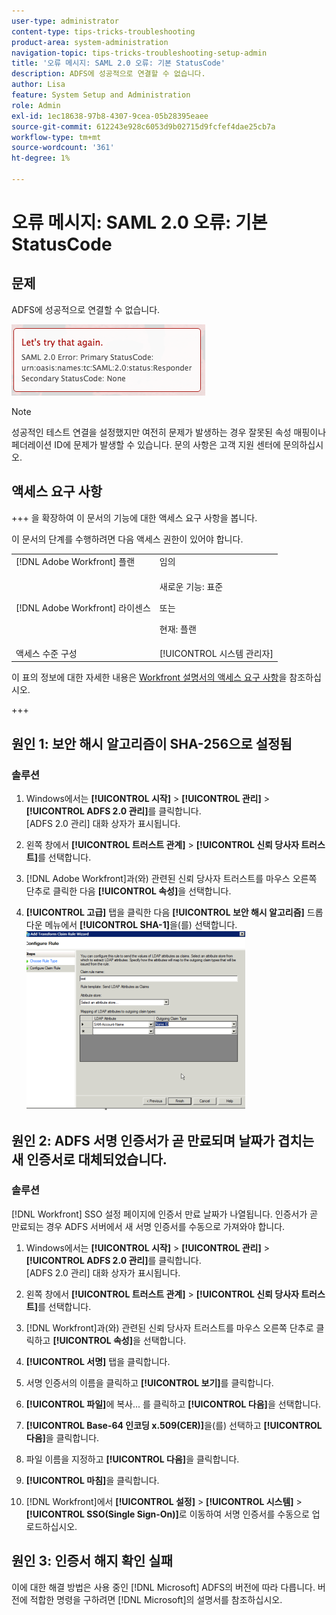 ```yaml
---
user-type: administrator
content-type: tips-tricks-troubleshooting
product-area: system-administration
navigation-topic: tips-tricks-troubleshooting-setup-admin
title: '오류 메시지: SAML 2.0 오류: 기본 StatusCode'
description: ADFS에 성공적으로 연결할 수 없습니다.
author: Lisa
feature: System Setup and Administration
role: Admin
exl-id: 1ec18638-97b8-4307-9cea-05b28395eaee
source-git-commit: 612243e928c6053d9b02715d9fcfef4dae25cb7a
workflow-type: tm+mt
source-wordcount: '361'
ht-degree: 1%

---
```


# 오류 메시지: SAML 2.0 오류: 기본 StatusCode

## 문제

ADFS에 성공적으로 연결할 수 없습니다.

![SAML_2.0_Error_Primary_Status_Code.png](assets/saml-2.0-error-primary-status-code.png)

>[!NOTE]
>
>성공적인 테스트 연결을 설정했지만 여전히 문제가 발생하는 경우 잘못된 속성 매핑이나 페더레이션 ID에 문제가 발생할 수 있습니다. 문의 사항은 고객 지원 센터에 문의하십시오.

## 액세스 요구 사항

+++ 을 확장하여 이 문서의 기능에 대한 액세스 요구 사항을 봅니다.

이 문서의 단계를 수행하려면 다음 액세스 권한이 있어야 합니다.

<table style="table-layout:auto"> 
 <col> 
 <col> 
 <tbody> 
  <tr> 
   <td role="rowheader">[!DNL Adobe Workfront] 플랜</td> 
   <td>임의</td> 
  </tr> 
  <tr> 
   <td role="rowheader">[!DNL Adobe Workfront] 라이센스</td> 
   <td>
   <p>새로운 기능: 표준</p>
   <p>또는</p>
   <p>현재: 플랜</p></td> 
  </tr> 
  <tr> 
   <td role="rowheader">액세스 수준 구성</td> 
   <td>[!UICONTROL 시스템 관리자]</td> 
  </tr> 
 </tbody> 
</table>

이 표의 정보에 대한 자세한 내용은 [Workfront 설명서의 액세스 요구 사항](/help/quicksilver/administration-and-setup/add-users/access-levels-and-object-permissions/access-level-requirements-in-documentation.md)을 참조하십시오.

+++

## 원인 1: 보안 해시 알고리즘이 SHA-256으로 설정됨

### 솔루션

1. Windows에서는 **[!UICONTROL 시작]** > **[!UICONTROL 관리]** > **[!UICONTROL ADFS 2.0 관리]**&#x200B;를 클릭합니다.\
   [ADFS 2.0 관리] 대화 상자가 표시됩니다.

1. 왼쪽 창에서 **[!UICONTROL 트러스트 관계]** > **[!UICONTROL 신뢰 당사자 트러스트]**&#x200B;를 선택합니다.

1. [!DNL Adobe Workfront]과(와) 관련된 신뢰 당사자 트러스트를 마우스 오른쪽 단추로 클릭한 다음 **[!UICONTROL 속성]**&#x200B;을 선택합니다.
1. **[!UICONTROL 고급]** 탭을 클릭한 다음 **[!UICONTROL 보안 해시 알고리즘]** 드롭다운 메뉴에서 **[!UICONTROL SHA-1]**&#x200B;을(를) 선택합니다.
   ![SHA-1](assets/1-350x287.png)

## 원인 2: ADFS 서명 인증서가 곧 만료되며 날짜가 겹치는 새 인증서로 대체되었습니다.

### 솔루션

[!DNL Workfront] SSO 설정 페이지에 인증서 만료 날짜가 나열됩니다. 인증서가 곧 만료되는 경우 ADFS 서버에서 새 서명 인증서를 수동으로 가져와야 합니다.

1. Windows에서는 **[!UICONTROL 시작]** > **[!UICONTROL 관리]** > **[!UICONTROL ADFS 2.0 관리]**&#x200B;를 클릭합니다.\
   [ADFS 2.0 관리] 대화 상자가 표시됩니다.

1. 왼쪽 창에서 **[!UICONTROL 트러스트 관계]** > **[!UICONTROL 신뢰 당사자 트러스트]**&#x200B;를 선택합니다.

1. [!DNL Workfront]과(와) 관련된 신뢰 당사자 트러스트를 마우스 오른쪽 단추로 클릭하고 **[!UICONTROL 속성]**&#x200B;을 선택합니다.
1. **[!UICONTROL 서명]** 탭을 클릭합니다.
1. 서명 인증서의 이름을 클릭하고 **[!UICONTROL 보기]**&#x200B;를 클릭합니다.
1. **[!UICONTROL 파일]**&#x200B;에 복사... 를 클릭하고 **[!UICONTROL 다음]**&#x200B;을 선택합니다.

1. **[!UICONTROL Base-64 인코딩 x.509(CER)]**&#x200B;을(를) 선택하고 **[!UICONTROL 다음]**&#x200B;을 클릭합니다.

1. 파일 이름을 지정하고 **[!UICONTROL 다음]**&#x200B;을 클릭합니다.
1. **[!UICONTROL 마침]**&#x200B;을 클릭합니다.
1. [!DNL Workfront]에서 **[!UICONTROL 설정]** > **[!UICONTROL 시스템]** > **[!UICONTROL SSO(Single Sign-On)]**&#x200B;로 이동하여 서명 인증서를 수동으로 업로드하십시오.

## 원인 3: 인증서 해지 확인 실패

이에 대한 해결 방법은 사용 중인 [!DNL Microsoft] ADFS의 버전에 따라 다릅니다. 버전에 적합한 명령을 구하려면 [!DNL Microsoft]의 설명서를 참조하십시오.
